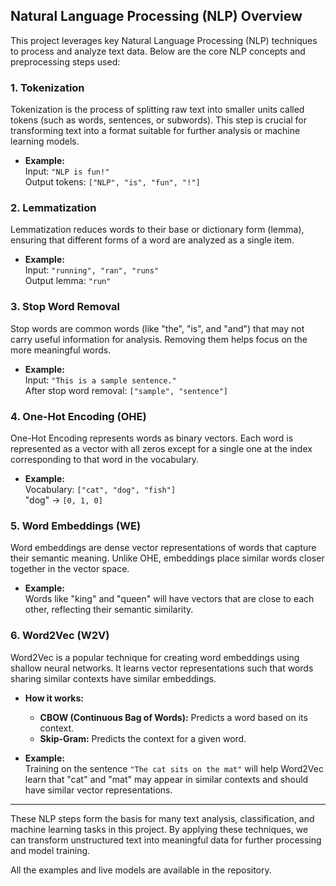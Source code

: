 
## Natural Language Processing (NLP) Overview

This project leverages key Natural Language Processing (NLP) techniques to process and analyze text data. Below are the core NLP concepts and preprocessing steps used:

### 1. Tokenization
Tokenization is the process of splitting raw text into smaller units called tokens (such as words, sentences, or subwords). This step is crucial for transforming text into a format suitable for further analysis or machine learning models.

- **Example:**  
  Input: `"NLP is fun!"`  
  Output tokens: `["NLP", "is", "fun", "!"]`

### 2. Lemmatization
Lemmatization reduces words to their base or dictionary form (lemma), ensuring that different forms of a word are analyzed as a single item.

- **Example:**  
  Input: `"running", "ran", "runs"`  
  Output lemma: `"run"`

### 3. Stop Word Removal
Stop words are common words (like "the", "is", and "and") that may not carry useful information for analysis. Removing them helps focus on the more meaningful words.

- **Example:**  
  Input: `"This is a sample sentence."`  
  After stop word removal: `["sample", "sentence"]`

### 4. One-Hot Encoding (OHE)
One-Hot Encoding represents words as binary vectors. Each word is represented as a vector with all zeros except for a single one at the index corresponding to that word in the vocabulary.

- **Example:**  
  Vocabulary: `["cat", "dog", "fish"]`  
  "dog" → `[0, 1, 0]`

### 5. Word Embeddings (WE)
Word embeddings are dense vector representations of words that capture their semantic meaning. Unlike OHE, embeddings place similar words closer together in the vector space.

- **Example:**  
  Words like "king" and "queen" will have vectors that are close to each other, reflecting their semantic similarity.

### 6. Word2Vec (W2V)
Word2Vec is a popular technique for creating word embeddings using shallow neural networks. It learns vector representations such that words sharing similar contexts have similar embeddings.

- **How it works:**  
  - **CBOW (Continuous Bag of Words):** Predicts a word based on its context.
  - **Skip-Gram:** Predicts the context for a given word.

- **Example:**  
  Training on the sentence `"The cat sits on the mat"` will help Word2Vec learn that "cat" and "mat" may appear in similar contexts and should have similar vector representations.

---

These NLP steps form the basis for many text analysis, classification, and machine learning tasks in this project. By applying these techniques, we can transform unstructured text into meaningful data for further processing and model training.

All the examples and live models are available in the repository.


